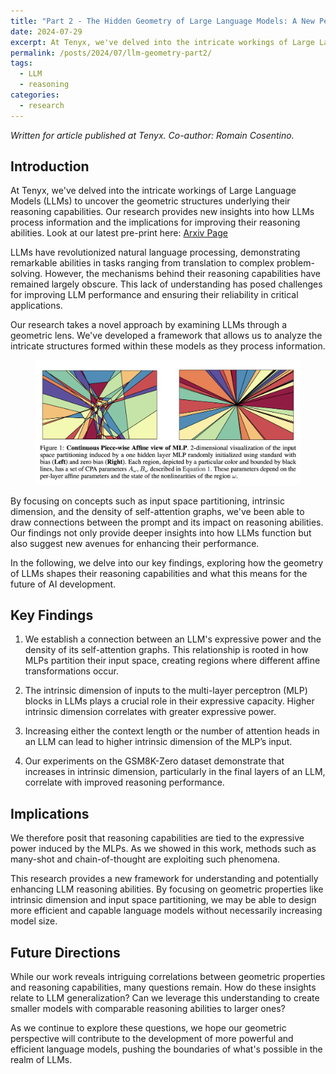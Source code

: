 ```yaml
---
title: "Part 2 - The Hidden Geometry of Large Language Models: A New Perspective on Reasoning"
date: 2024-07-29
excerpt: At Tenyx, we've delved into the intricate workings of Large Language Models (LLMs) to uncover the geometric structures underlying their reasoning capabilities. Our research provides new insights into how LLMs process information and the implications for improving their reasoning abilities.
permalink: /posts/2024/07/llm-geometry-part2/
tags:
  - LLM
  - reasoning
categories:
  - research
---
```


_Written for article published at Tenyx. Co-author: Romain Cosentino._

## Introduction

At Tenyx, we've delved into the intricate workings of Large Language Models (LLMs) to uncover the geometric structures underlying their reasoning capabilities. Our research provides new insights into how LLMs process information and the implications for improving their reasoning abilities. Look at our latest pre-print here: [Arxiv Page](https://arxiv.org/abs/2407.02678)

LLMs have revolutionized natural language processing, demonstrating remarkable abilities in tasks ranging from translation to complex problem-solving. However, the mechanisms behind their reasoning capabilities have remained largely obscure. This lack of understanding has posed challenges for improving LLM performance and ensuring their reliability in critical applications.

Our research takes a novel approach by examining LLMs through a geometric lens. We've developed a framework that allows us to analyze the intricate structures formed within these models as they process information.

<figure>
	<a href="/images/llm_geometry/cpa.png"><img src="/images/llm_geometry/cpa.png" alt="Piecewise Affine Geometry"/></a>
</figure>

By focusing on concepts such as input space partitioning, intrinsic dimension, and the density of self-attention graphs, we've been able to draw connections between the prompt and its impact on reasoning abilities. Our findings not only provide deeper insights into how LLMs function but also suggest new avenues for enhancing their performance.

In the following, we delve into our key findings, exploring how the geometry of LLMs shapes their reasoning capabilities and what this means for the future of AI development.

## Key Findings

1. We establish a connection between an LLM's expressive power and the density of its self-attention graphs. This relationship is rooted in how MLPs partition their input space, creating regions where different affine transformations occur.

2. The intrinsic dimension of inputs to the multi-layer perceptron (MLP) blocks in LLMs plays a crucial role in their expressive capacity. Higher intrinsic dimension correlates with greater expressive power.

3. Increasing either the context length or the number of attention heads in an LLM can lead to higher intrinsic dimension of the MLP’s input.

4. Our experiments on the GSM8K-Zero dataset demonstrate that increases in intrinsic dimension, particularly in the final layers of an LLM, correlate with improved reasoning performance.

## Implications

We therefore posit that reasoning capabilities are tied to the expressive power induced by the MLPs. As we showed in this work, methods such as many-shot and chain-of-thought are exploiting such phenomena.

This research provides a new framework for understanding and potentially enhancing LLM reasoning abilities. By focusing on geometric properties like intrinsic dimension and input space partitioning, we may be able to design more efficient and capable language models without necessarily increasing model size.

## Future Directions

While our work reveals intriguing correlations between geometric properties and reasoning capabilities, many questions remain. How do these insights relate to LLM generalization? Can we leverage this understanding to create smaller models with comparable reasoning abilities to larger ones?

As we continue to explore these questions, we hope our geometric perspective will contribute to the development of more powerful and efficient language models, pushing the boundaries of what's possible in the realm of LLMs.
